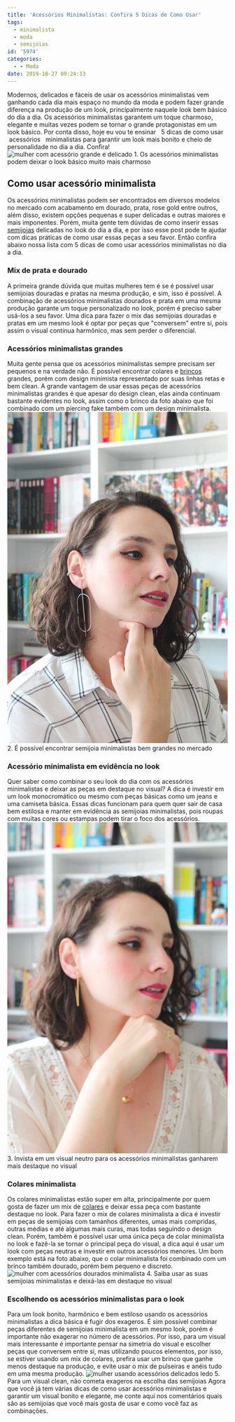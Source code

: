 ```yaml
---
title: 'Acessórios Minimalistas: Confira 5 Dicas de Como Usar'
tags:
  - minimalista
  - moda
  - semijoias
id: '5974'
categories:
  - - Moda
date: 2019-10-27 09:24:13
---
```


Modernos, delicados e fáceis de usar os acessórios minimalistas vem ganhando cada dia mais espaço no mundo da moda e podem fazer grande diferença na produção de um look, principalmente naquele look bem básico do dia a dia. Os acessórios minimalistas garantem um toque charmoso, elegante e muitas vezes podem se tornar o grande protagonistas em um look básico. Por conta disso, hoje eu vou te ensinar   5 dicas de como usar   acessórios   minimalistas para garantir um look mais bonito e cheio de personalidade no dia a dia. Confira! ![mulher com acessório grande e delicado](/wp-content/uploads/2019/10/mulher-com-acessório-grande-e-delicado.jpeg "mulher com acessório grande e delicado") 1. Os acessórios minimalistas podem deixar o look básico muito mais charmoso

## Como usar acessório minimalista

Os acessórios minimalistas podem ser encontrados em diversos modelos no mercado com acabamento em dourado, prata, rose gold entre outros, além disso, existem opções pequenas e super delicadas e outras maiores e mais imponentes. Porém, muita gente tem dúvidas de como inserir essas [semijoias](https://www.lindabela.com.br) delicadas no look do dia a dia, e por isso esse post pode te ajudar com dicas práticas de como usar essas peças a seu favor. Então confira abaixo nossa lista com 5 dicas de como usar acessórios minimalistas no dia a dia.

### Mix de prata e dourado

A primeira grande dúvida que muitas mulheres tem é se é possível usar semijoias douradas e pratas na mesma produção, e sim, isso é possível. A combinação de acessórios minimalistas dourados e prata em uma mesma produção garante um toque personalizado no look, porém é preciso saber usá-los a seu favor. Uma dica para fazer o mix das semijoias douradas e pratas em um mesmo look é optar por peças que "conversem" entre si, pois assim o visual continua harmônico, mas sem perder o diferencial.

### Acessórios minimalistas grandes

Muita gente pensa que os acessórios minimalistas sempre precisam ser pequenos e na verdade não. É possível encontrar colares e [brincos](https://www.lindabela.com.br/brincos) grandes, porém com design minimista representado por suas linhas retas e bem clean. A grande vantagem de usar essas peças de acessórios minimalistas grandes é que apesar do design clean, elas ainda continuam bastante evidentes no look, assim como o brinco da foto abaixo que foi combinado com um piercing fake também com um design minimalista. ![mulher usando semijoia minimalista prata](/wp-content/uploads/2019/10/mulher-usando-semijoia-minimalista-prata.jpeg "mulher usando semijoia minimalista prata") 2. É possível encontrar semijoia minimalistas bem grandes no mercado

### Acessório minimalista em evidência no look

Quer saber como combinar o seu look do dia com os acessórios minimalistas e deixar as peças em destaque no visual? A dica é investir em um look monocromático ou mesmo com peças básicas como um jeans e uma camiseta básica. Essas dicas funcionam para quem quer sair de casa bem estilosa e manter em evidência as semijoias minimalistas, pois roupas com muitas cores ou estampas podem tirar o foco dos acessórios. ![mulher com acessorios minimalistas dourados](/wp-content/uploads/2019/10/mulher-com-acessorios-minimalistas-dourados.jpeg "mulher com acessorio minimalistas dourados") 3. Invista em um visual neutro para os acessórios minimalistas ganharem mais destaque no visual

### Colares minimalista

Os colares minimalistas estão super em alta, principalmente por quem gosta de fazer um mix de [colares](https://www.lindabela.com.br/colares) e deixar essa peça com bastante destaque no look. Para fazer o mix de colares minimalista a dica é investir em peças de semijoias com tamanhos diferentes, umas mais compridas, outras médias e até algumas mais curas, mas todas seguindo o design clean. Porém, também é possível usar uma única peça de colar minimalista no look e fazê-la se tornar o principal peça do visual, a dica aqui é usar um look com peças neutras e investir em outros acessórios menores. Um bom exemplo está na foto abaixo, que o colar minimalista foi combinado com um brinco também dourado, porém bem pequeno e discreto. ![mulher com acessórios dourados minimalista](/wp-content/uploads/2019/10/mulher-com-acessórios-dourados-minimalista.jpeg "mulher com acessórios dourados minimalista") 4. Saiba usar as suas semijoias minimalistas e deixá-las em destaque no visual

### Escolhendo os acessórios minimalistas para o look

Para um look bonito, harmônico e bem estiloso usando os acessórios minimalistas a dica básica é fugir dos exageros. É sim possível combinar peças diferentes de semijoias minimalista em um mesmo look, porém é importante não exagerar no número de acessórios. Por isso, para um visual mais interessante é importante pensar na simetria do visual e escolher peças que conversem entre si, mas utilizando poucos elementos, por isso, se estiver usando um mix de colares, prefira usar um brinco que ganhe menos destaque na produção, e evite usar o mix de pulseiras e anéis tudo em uma mesma produção. ![mulher usando acessórios delicados ledo](/wp-content/uploads/2019/10/mulher-usando-acessórios-delicados-ledo.jpeg "mulher usando acessórios delicados ledo") 5. Para um visual clean, não cometa exageros na escolha das semijoias Agora que você já tem várias dicas de como usar acessórios minimalistas e garantir um visual bonito e elegante, me conte aqui nos comentários quais são as semijoias que você mais gosta de usar e como você faz as combinações.
